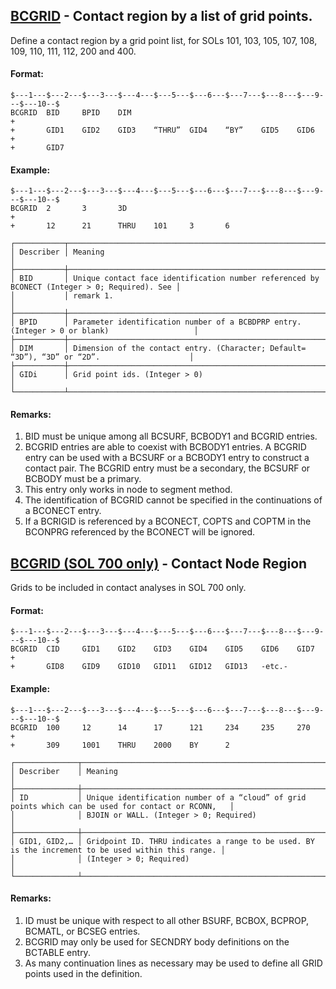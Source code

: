## [BCGRID](https://nexus.hexagon.com/documentationcenter/bundle/MSC_Nastran_2022.4/page/Nastran_Combined_Book/qrg/bulkab/TOC.BCGRID.xhtml) - Contact region by a list of grid points.

Define a contact region by a grid point list, for SOLs 101, 103, 105, 107, 108, 109, 110, 111, 112, 200 and 400.

#### Format:

```nastran
$---1---$---2---$---3---$---4---$---5---$---6---$---7---$---8---$---9---$---10--$
BCGRID  BID     BPID    DIM                                             +       
+       GID1    GID2    GID3    “THRU”  GID4    “BY”    GID5    GID6    +       
+       GID7                                                                    
```

#### Example:

```nastran
$---1---$---2---$---3---$---4---$---5---$---6---$---7---$---8---$---9---$---10--$
BCGRID  2       3       3D                                              +       
+       12      21      THRU    101     3       6                               
```

```text
┌───────────┬──────────────────────────────────────────────────────────────────────────────────────────────┐
│ Describer │ Meaning                                                                                      │
├───────────┼──────────────────────────────────────────────────────────────────────────────────────────────┤
│ BID       │ Unique contact face identification number referenced by BCONECT (Integer > 0; Required). See │
│           │ remark 1.                                                                                    │
├───────────┼──────────────────────────────────────────────────────────────────────────────────────────────┤
│ BPID      │ Parameter identification number of a BCBDPRP entry. (Integer > 0 or blank)                   │
├───────────┼──────────────────────────────────────────────────────────────────────────────────────────────┤
│ DIM       │ Dimension of the contact entry. (Character; Default= “3D”), “3D” or “2D”.                    │
├───────────┼──────────────────────────────────────────────────────────────────────────────────────────────┤
│ GIDi      │ Grid point ids. (Integer > 0)                                                                │
└───────────┴──────────────────────────────────────────────────────────────────────────────────────────────┘
```

#### Remarks:

1. BID must be unique among all BCSURF, BCBODY1 and BCGRID entries.
2. BCGRID entries are able to coexist with BCBODY1 entries. A BCGRID entry can be used with a BCSURF or a BCBODY1 entry to construct a contact pair. The BCGRID entry must be a secondary, the BCSURF or BCBODY must be a primary.
3. This entry only works in node to segment method.
4. The identification of BCGRID cannot be specified in the continuations of a BCONECT entry.
5. If a BCRIGID is referenced by a BCONECT, COPTS and COPTM in the BCONPRG referenced by the BCONECT will be ignored.

## [BCGRID (SOL 700 only)](https://nexus.hexagon.com/documentationcenter/bundle/MSC_Nastran_2022.4/page/Nastran_Combined_Book/qrg/bulkab/TOC.BCGRID.SOL.700.only.xhtml) - Contact Node Region

Grids to be included in contact analyses in SOL 700 only.

#### Format:

```nastran
$---1---$---2---$---3---$---4---$---5---$---6---$---7---$---8---$---9---$---10--$
BCGRID  CID     GID1    GID2    GID3    GID4    GID5    GID6    GID7    +
+       GID8    GID9    GID10   GID11   GID12   GID13   -etc.-
```

#### Example:

```nastran
$---1---$---2---$---3---$---4---$---5---$---6---$---7---$---8---$---9---$---10--$
BCGRID  100     12      14      17      121     234     235     270     +
+       309     1001    THRU    2000    BY      2
```

```text
┌──────────────┬────────────────────────────────────────────────────────────────────────────────────────────────────┐
│ Describer    │ Meaning                                                                                            │
├──────────────┼────────────────────────────────────────────────────────────────────────────────────────────────────┤
│ ID           │ Unique identification number of a “cloud” of grid points which can be used for contact or RCONN,   │
│              │ BJOIN or WALL. (Integer > 0; Required)                                                             │
├──────────────┼────────────────────────────────────────────────────────────────────────────────────────────────────┤
│ GID1, GID2,… │ Gridpoint ID. THRU indicates a range to be used. BY is the increment to be used within this range. │
│              │ (Integer > 0; Required)                                                                            │
└──────────────┴────────────────────────────────────────────────────────────────────────────────────────────────────┘
```

#### Remarks:

1. ID must be unique with respect to all other BSURF, BCBOX, BCPROP, BCMATL, or BCSEG entries.
2. BCGRID may only be used for SECNDRY body definitions on the BCTABLE entry.
3. As many continuation lines as necessary may be used to define all GRID points used in the definition.
